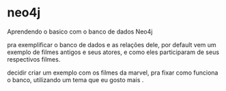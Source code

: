 # neo4j
Aprendendo o basico com o banco de dados Neo4j

pra exemplificar o banco de dados e as relações dele, por default vem um exemplo de filmes antigos e seus atores, e como eles participaram de seus respectivos filmes.

decidir criar um exemplo com os filmes da marvel, pra fixar como funciona o banco, utilizando um tema que eu gosto mais .
